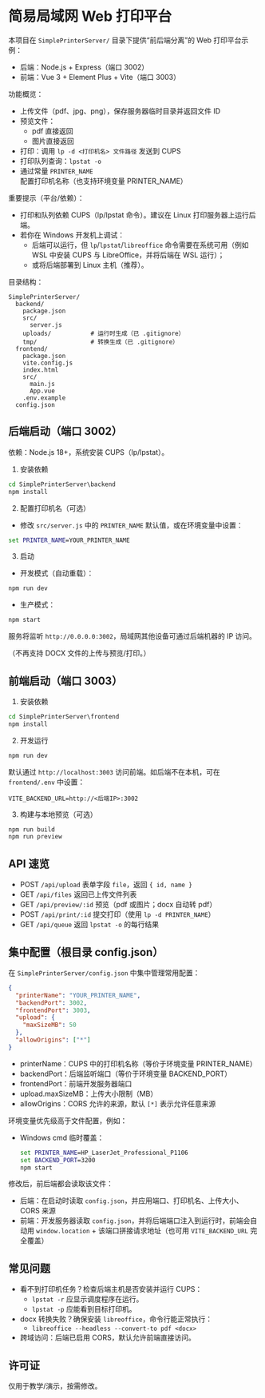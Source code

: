 # 简易局域网 Web 打印平台

本项目在 `SimplePrinterServer/` 目录下提供“前后端分离”的 Web 打印平台示例：
- 后端：Node.js + Express（端口 3002）
- 前端：Vue 3 + Element Plus + Vite（端口 3003）

功能概览：
- 上传文件（pdf、jpg、png），保存服务器临时目录并返回文件 ID
- 预览文件：
  - pdf 直接返回
  - 图片直接返回
- 打印：调用 `lp -d <打印机名> 文件路径` 发送到 CUPS
- 打印队列查询：`lpstat -o`
- 通过常量 `PRINTER_NAME` 配置打印机名称（也支持环境变量 PRINTER_NAME）

重要提示（平台/依赖）：
- 打印和队列依赖 CUPS（lp/lpstat 命令）。建议在 Linux 打印服务器上运行后端。
- 若你在 Windows 开发机上调试：
  - 后端可以运行，但 `lp`/`lpstat`/`libreoffice` 命令需要在系统可用（例如 WSL 中安装 CUPS 与 LibreOffice，并将后端在 WSL 运行）；
  - 或将后端部署到 Linux 主机（推荐）。

目录结构：

```
SimplePrinterServer/
  backend/
    package.json
    src/
      server.js
    uploads/           # 运行时生成（已 .gitignore）
    tmp/               # 转换生成（已 .gitignore）
  frontend/
    package.json
    vite.config.js
    index.html
    src/
      main.js
      App.vue
    .env.example
  config.json
```

## 后端启动（端口 3002）

依赖：Node.js 18+，系统安装 CUPS（lp/lpstat）。

1. 安装依赖

```cmd
cd SimplePrinterServer\backend
npm install
```

2. 配置打印机名（可选）

- 修改 `src/server.js` 中的 `PRINTER_NAME` 默认值，或在环境变量中设置：

```cmd
set PRINTER_NAME=YOUR_PRINTER_NAME
```

3. 启动

- 开发模式（自动重载）：

```cmd
npm run dev
```

- 生产模式：

```cmd
npm start
```

服务将监听 `http://0.0.0.0:3002`，局域网其他设备可通过后端机器的 IP 访问。

（不再支持 DOCX 文件的上传与预览/打印。）

## 前端启动（端口 3003）

1. 安装依赖

```cmd
cd SimplePrinterServer\frontend
npm install
```

2. 开发运行

```cmd
npm run dev
```

默认通过 `http://localhost:3003` 访问前端。如后端不在本机，可在 `frontend/.env` 中设置：

```
VITE_BACKEND_URL=http://<后端IP>:3002
```

3. 构建与本地预览（可选）

```cmd
npm run build
npm run preview
```

## API 速览

- POST `/api/upload` 表单字段 `file`，返回 `{ id, name }`
- GET `/api/files` 返回已上传文件列表
- GET `/api/preview/:id` 预览（pdf 或图片；docx 自动转 pdf）
- POST `/api/print/:id` 提交打印（使用 `lp -d PRINTER_NAME`）
- GET `/api/queue` 返回 `lpstat -o` 的每行结果

## 集中配置（根目录 config.json）

在 `SimplePrinterServer/config.json` 中集中管理常用配置：

```json
{
  "printerName": "YOUR_PRINTER_NAME",
  "backendPort": 3002,
  "frontendPort": 3003,
  "upload": {
    "maxSizeMB": 50
  },
  "allowOrigins": ["*"]
}
```

- printerName：CUPS 中的打印机名称（等价于环境变量 PRINTER_NAME）
- backendPort：后端监听端口（等价于环境变量 BACKEND_PORT）
- frontendPort：前端开发服务器端口
- upload.maxSizeMB：上传大小限制（MB）
- allowOrigins：CORS 允许的来源，默认 `[*]` 表示允许任意来源

环境变量优先级高于文件配置，例如：

- Windows cmd 临时覆盖：
  ```cmd
  set PRINTER_NAME=HP_LaserJet_Professional_P1106
  set BACKEND_PORT=3200
  npm start
  ```

修改后，前后端都会读取该文件：
- 后端：在启动时读取 `config.json`，并应用端口、打印机名、上传大小、CORS 来源
- 前端：开发服务器读取 `config.json`，并将后端端口注入到运行时，前端会自动用 `window.location` + 该端口拼接请求地址（也可用 `VITE_BACKEND_URL` 完全覆盖）

## 常见问题

- 看不到打印机任务？检查后端主机是否安装并运行 CUPS：
  - `lpstat -r` 应显示调度程序在运行。
  - `lpstat -p` 应能看到目标打印机。
- docx 转换失败？确保安装 `libreoffice`，命令行能正常执行：
  - `libreoffice --headless --convert-to pdf <docx>`
- 跨域访问：后端已启用 CORS，默认允许前端直接访问。

## 许可证

仅用于教学/演示，按需修改。